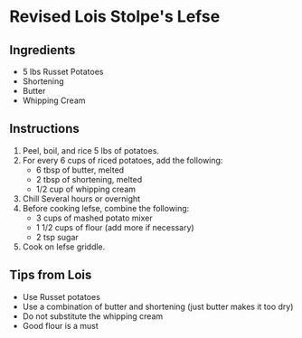 # Revised Lois Stolpe's Lefse

## Ingredients

- 5 lbs Russet Potatoes
- Shortening
- Butter
- Whipping Cream

## Instructions

1. Peel, boil, and rice 5 lbs of potatoes. 
2. For every 6 cups of riced potatoes, add the following: 
    - 6 tbsp of butter, melted
    - 2 tbsp of shortening, melted
    - 1/2 cup of whipping cream 
3. Chill Several hours or overnight
4. Before cooking lefse, combine the following: 
    - 3 cups of mashed potato mixer
    - 1 1/2 cups of flour (add more if necessary)
    - 2 tsp sugar
5. Cook on lefse griddle. 

## Tips from Lois
- Use Russet potatoes
- Use a combination of butter and shortening (just butter makes it too dry)
- Do not substitute the whipping cream
- Good flour is a must
